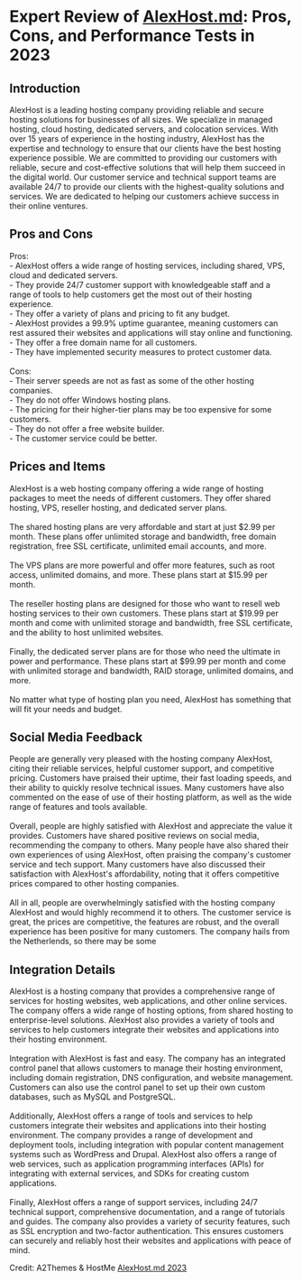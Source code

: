 <h1>Expert Review of <a href="https://a2themes.com/alexhostmd-reviews">AlexHost.md</a>: Pros, Cons, and Performance Tests in 2023</h1>
<h2>Introduction</h2>
AlexHost is a leading hosting company providing reliable and secure hosting solutions for businesses of all sizes. We specialize in managed hosting, cloud hosting, dedicated servers, and colocation services. With over 15 years of experience in the hosting industry, AlexHost has the expertise and technology to ensure that our clients have the best hosting experience possible. We are committed to providing our customers with reliable, secure and cost-effective solutions that will help them succeed in the digital world. Our customer service and technical support teams are available 24/7 to provide our clients with the highest-quality solutions and services. We are dedicated to helping our customers achieve success in their online ventures.
<h2>Pros and Cons</h2>
Pros: <br>- AlexHost offers a wide range of hosting services, including shared, VPS, cloud and dedicated servers. <br>- They provide 24/7 customer support with knowledgeable staff and a range of tools to help customers get the most out of their hosting experience. <br>- They offer a variety of plans and pricing to fit any budget. <br>- AlexHost provides a 99.9% uptime guarantee, meaning customers can rest assured their websites and applications will stay online and functioning. <br>- They offer a free domain name for all customers. <br>- They have implemented security measures to protect customer data.<br><br>Cons: <br>- Their server speeds are not as fast as some of the other hosting companies. <br>- They do not offer Windows hosting plans. <br>- The pricing for their higher-tier plans may be too expensive for some customers. <br>- They do not offer a free website builder. <br>- The customer service could be better.
<h2>Prices and Items</h2>
AlexHost is a web hosting company offering a wide range of hosting packages to meet the needs of different customers. They offer shared hosting, VPS, reseller hosting, and dedicated server plans.<br><br>The shared hosting plans are very affordable and start at just $2.99 per month. These plans offer unlimited storage and bandwidth, free domain registration, free SSL certificate, unlimited email accounts, and more.<br><br>The VPS plans are more powerful and offer more features, such as root access, unlimited domains, and more. These plans start at $15.99 per month.<br><br>The reseller hosting plans are designed for those who want to resell web hosting services to their own customers. These plans start at $19.99 per month and come with unlimited storage and bandwidth, free SSL certificate, and the ability to host unlimited websites.<br><br>Finally, the dedicated server plans are for those who need the ultimate in power and performance. These plans start at $99.99 per month and come with unlimited storage and bandwidth, RAID storage, unlimited domains, and more.<br><br>No matter what type of hosting plan you need, AlexHost has something that will fit your needs and budget.
<h2>Social Media Feedback</h2>
People are generally very pleased with the hosting company AlexHost, citing their reliable services, helpful customer support, and competitive pricing. Customers have praised their uptime, their fast loading speeds, and their ability to quickly resolve technical issues. Many customers have also commented on the ease of use of their hosting platform, as well as the wide range of features and tools available.<br><br>Overall, people are highly satisfied with AlexHost and appreciate the value it provides. Customers have shared positive reviews on social media, recommending the company to others. Many people have also shared their own experiences of using AlexHost, often praising the company's customer service and tech support. Many customers have also discussed their satisfaction with AlexHost's affordability, noting that it offers competitive prices compared to other hosting companies.<br><br>All in all, people are overwhelmingly satisfied with the hosting company AlexHost and would highly recommend it to others. The customer service is great, the prices are competitive, the features are robust, and the overall experience has been positive for many customers. The company hails from the Netherlends, so there may be some
<h2>Integration Details</h2>
AlexHost is a hosting company that provides a comprehensive range of services for hosting websites, web applications, and other online services. The company offers a wide range of hosting options, from shared hosting to enterprise-level solutions. AlexHost also provides a variety of tools and services to help customers integrate their websites and applications into their hosting environment.<br><br>Integration with AlexHost is fast and easy. The company has an integrated control panel that allows customers to manage their hosting environment, including domain registration, DNS configuration, and website management. Customers can also use the control panel to set up their own custom databases, such as MySQL and PostgreSQL.<br><br>Additionally, AlexHost offers a range of tools and services to help customers integrate their websites and applications into their hosting environment. The company provides a range of development and deployment tools, including integration with popular content management systems such as WordPress and Drupal. AlexHost also offers a range of web services, such as application programming interfaces (APIs) for integrating with external services, and SDKs for creating custom applications.<br><br>Finally, AlexHost offers a range of support services, including 24/7 technical support, comprehensive documentation, and a range of tutorials and guides. The company also provides a variety of security features, such as SSL encryption and two-factor authentication. This ensures customers can securely and reliably host their websites and applications with peace of mind.
<p>Credit: A2Themes & HostMe <a href="https://a2themes.com/alexhostmd-reviews">AlexHost.md 2023</a></p>